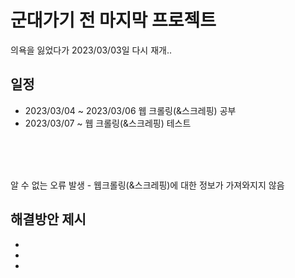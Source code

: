 # 군대가기 전 마지막 프로젝트
의욕을 잃었다가 2023/03/03일 다시 재개..

## 일정
+ 2023/03/04 ~ 2023/03/06 웹 크롤링(&스크레핑) 공부
+ 2023/03/07 ~ 웹 크롤링(&스크레핑) 테스트


</br>
</br>
</br>

알 수 없는 오류 발생 - 웹크롤링(&스크레핑)에 대한 정보가 가져와지지 않음
</br>

## 해결방안 제시 
+ 
+
+
